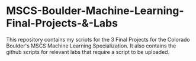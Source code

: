 # MSCS-Boulder-Machine-Learning-Final-Projects-&-Labs
This repository contains my scripts for the 3 Final Projects for the Colorado Boulder's MSCS Machine Learning Specialization. It also contains the github scripts for relevant labs that require a script to be uploaded.
